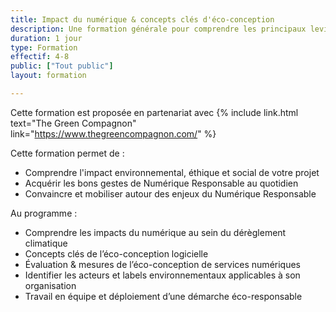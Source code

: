```yaml
---
title: Impact du numérique & concepts clés d'éco-conception
description: Une formation générale pour comprendre les principaux leviers de l'eco-conception
duration: 1 jour
type: Formation
effectif: 4-8
public: ["Tout public"]
layout: formation

---
```

Cette formation est proposée en partenariat avec {% include link.html text="The Green Compagnon" link="https://www.thegreencompagnon.com/" %}

Cette formation permet de :
- Comprendre l'impact environnemental, éthique et social de votre projet
- Acquérir les bons gestes de Numérique Responsable au quotidien
- Convaincre et mobiliser autour des enjeux du Numérique Responsable

Au programme :
- Comprendre les impacts du numérique au sein du dérèglement climatique
- Concepts clés de l’éco-conception logicielle
- Évaluation & mesures de l’éco-conception de services numériques
- Identifier les acteurs et labels environnementaux applicables à son organisation
- Travail en équipe et déploiement d’une démarche éco-responsable

